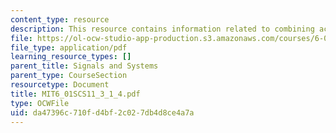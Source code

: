 ```yaml
---
content_type: resource
description: This resource contains information related to combining accounts.
file: https://ol-ocw-studio-app-production.s3.amazonaws.com/courses/6-01sc-introduction-to-electrical-engineering-and-computer-science-i-spring-2011/da47396c710fd4bf2c027db4d8ce4a7a_MIT6_01SCS11_3_1_4.pdf
file_type: application/pdf
learning_resource_types: []
parent_title: Signals and Systems
parent_type: CourseSection
resourcetype: Document
title: MIT6_01SCS11_3_1_4.pdf
type: OCWFile
uid: da47396c-710f-d4bf-2c02-7db4d8ce4a7a
---
```

